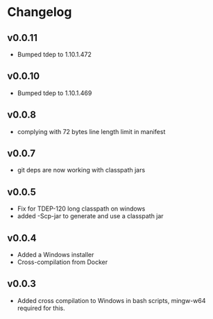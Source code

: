 # Changelog 
## v0.0.11
- Bumped tdep to 1.10.1.472
## v0.0.10
- Bumped tdep to 1.10.1.469
## v0.0.8
- complying with 72 bytes line length limit in manifest
## v0.0.7
- git deps are now working with classpath jars
## v0.0.5
- Fix for TDEP-120 long classpath on windows
- added -Scp-jar to generate and use a classpath jar
## v0.0.4
- Added a Windows installer
- Cross-compilation from Docker
## v0.0.3
- Added cross compilation to Windows in bash scripts, mingw-w64 required for this.
